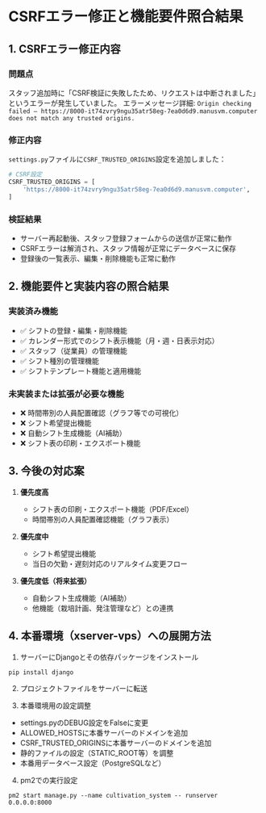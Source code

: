 # CSRFエラー修正と機能要件照合結果

## 1. CSRFエラー修正内容

### 問題点
スタッフ追加時に「CSRF検証に失敗したため、リクエストは中断されました」というエラーが発生していました。
エラーメッセージ詳細: `Origin checking failed – https://8000-it74zvry9ngu35atr58eg-7ea0d6d9.manusvm.computer does not match any trusted origins.`

### 修正内容
`settings.py`ファイルに`CSRF_TRUSTED_ORIGINS`設定を追加しました：

```python
# CSRF設定
CSRF_TRUSTED_ORIGINS = [
    'https://8000-it74zvry9ngu35atr58eg-7ea0d6d9.manusvm.computer',
]
```

### 検証結果
- サーバー再起動後、スタッフ登録フォームからの送信が正常に動作
- CSRFエラーは解消され、スタッフ情報が正常にデータベースに保存
- 登録後の一覧表示、編集・削除機能も正常に動作

## 2. 機能要件と実装内容の照合結果

### 実装済み機能
- ✅ シフトの登録・編集・削除機能
- ✅ カレンダー形式でのシフト表示機能（月・週・日表示対応）
- ✅ スタッフ（従業員）の管理機能
- ✅ シフト種別の管理機能
- ✅ シフトテンプレート機能と適用機能

### 未実装または拡張が必要な機能
- ❌ 時間帯別の人員配置確認（グラフ等での可視化）
- ❌ シフト希望提出機能
- ❌ 自動シフト生成機能（AI補助）
- ❌ シフト表の印刷・エクスポート機能

## 3. 今後の対応案

1. **優先度高**
   - シフト表の印刷・エクスポート機能（PDF/Excel）
   - 時間帯別の人員配置確認機能（グラフ表示）

2. **優先度中**
   - シフト希望提出機能
   - 当日の欠勤・遅刻対応のリアルタイム変更フロー

3. **優先度低（将来拡張）**
   - 自動シフト生成機能（AI補助）
   - 他機能（栽培計画、発注管理など）との連携

## 4. 本番環境（xserver-vps）への展開方法

1. サーバーにDjangoとその依存パッケージをインストール
```
pip install django
```

2. プロジェクトファイルをサーバーに転送

3. 本番環境用の設定調整
- settings.pyのDEBUG設定をFalseに変更
- ALLOWED_HOSTSに本番サーバーのドメインを追加
- CSRF_TRUSTED_ORIGINSに本番サーバーのドメインを追加
- 静的ファイルの設定（STATIC_ROOT等）を調整
- 本番用データベース設定（PostgreSQLなど）

4. pm2での実行設定
```
pm2 start manage.py --name cultivation_system -- runserver 0.0.0.0:8000
```
